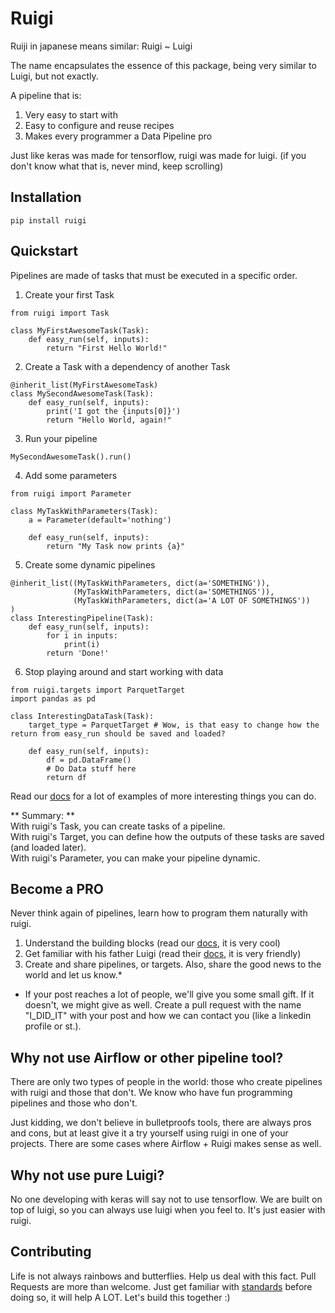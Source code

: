 # Ruigi

Ruiji in japanese means similar: Ruigi ~ Luigi

The name encapsulates the essence of this package, being very similar to Luigi, but not exactly.

A pipeline that is:
1. Very easy to start with
2. Easy to configure and reuse recipes
3. Makes every programmer a Data Pipeline pro

Just like keras was made for tensorflow, ruigi was made for luigi. (if you don't know what that is, never mind, keep scrolling)

## Installation

```
pip install ruigi
```

## Quickstart

Pipelines are made of tasks that must be executed in a specific order.

1. Create your first Task
```
from ruigi import Task

class MyFirstAwesomeTask(Task):
    def easy_run(self, inputs):
        return "First Hello World!"
```

2. Create a Task with a dependency of another Task
```
@inherit_list(MyFirstAwesomeTask)
class MySecondAwesomeTask(Task):
    def easy_run(self, inputs):
        print('I got the {inputs[0]}')
        return "Hello World, again!"
```

3. Run your pipeline
```
MySecondAwesomeTask().run()
```

4. Add some parameters
```
from ruigi import Parameter

class MyTaskWithParameters(Task):
    a = Parameter(default='nothing')

    def easy_run(self, inputs):
        return "My Task now prints {a}"
```

5. Create some dynamic pipelines
```
@inherit_list((MyTaskWithParameters, dict(a='SOMETHING')),
              (MyTaskWithParameters, dict(a='SOMETHINGS')),
              (MyTaskWithParameters, dict(a='A LOT OF SOMETHINGS'))
)
class InterestingPipeline(Task):
    def easy_run(self, inputs):
        for i in inputs:
            print(i)
        return 'Done!'
```

6. Stop playing around and start working with data
```
from ruigi.targets import ParquetTarget
import pandas as pd

class InterestingDataTask(Task):
    target_type = ParquetTarget # Wow, is that easy to change how the return from easy_run should be saved and loaded?

    def easy_run(self, inputs):
        df = pd.DataFrame()
        # Do Data stuff here
        return df
```

Read our [docs]() for a lot of examples of more interesting things you can do.

** Summary: **  
With ruigi's Task, you can create tasks of a pipeline.  
With ruigi's Target, you can define how the outputs of these tasks are saved (and loaded later).  
With ruigi's Parameter, you can make your pipeline dynamic.

## Become a PRO

Never think again of pipelines, learn how to program them naturally with ruigi.

1. Understand the building blocks (read our [docs](), it is very cool)
2. Get familiar with his father Luigi (read their [docs](https://luigi.readthedocs.io/en/stable/), it is very friendly)
3. Create and share pipelines, or targets. Also, share the good news to the world and let us know.*

* If your post reaches a lot of people, we'll give you some small gift. If it doesn't, we might give as well.
Create a pull request with the name "I_DID_IT" with your post and how we can contact you (like a linkedin profile or st.).

## Why not use Airflow or other pipeline tool?

There are only two types of people in the world: those who create pipelines with ruigi
and those that don't. We know who have fun programming pipelines and those who don't.

Just kidding, we don't believe in bulletproofs tools, there are always pros and cons,
but at least give it a try yourself using ruigi in one of your projects. There are some
cases where Airflow + Ruigi makes sense as well.


## Why not use pure Luigi?
No one developing with keras will say not to use tensorflow. We are built on top of luigi, so you can
always use luigi when you feel to. It's just easier with ruigi.


## Contributing
Life is not always rainbows and butterflies. Help us deal with this fact.
Pull Requests are more than welcome. Just get familiar with [standards]() before doing so,
it will help A LOT. Let's build this together :)
